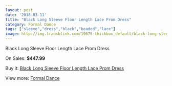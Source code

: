 ```yaml
---
layout: post
date: '2018-03-11'
title: "Black Long Sleeve Floor Length Lace Prom Dress"
category: Formal Dance
tags: ["sleeve","dress","black","beaded","lace"]
image: http://img.transblink.com/19675-thickbox_default/black-long-sleeve-floor-length-lace-prom-dress.jpg
---
```

Black Long Sleeve Floor Length Lace Prom Dress

On Sales: **$447.99**
<a href="https://www.transblink.com/en/formal-dance/6197-black-long-sleeve-floor-length-lace-prom-dress.html"><amp-img layout="responsive" width="600" height="600" src="//img.transblink.com/19675-thickbox_default/black-long-sleeve-floor-length-lace-prom-dress.jpg" alt="Black Long Sleeve Floor Length Lace Prom Dress 0" /></a>
<a href="https://www.transblink.com/en/formal-dance/6197-black-long-sleeve-floor-length-lace-prom-dress.html"><amp-img layout="responsive" width="600" height="600" src="//img.transblink.com/19677-thickbox_default/black-long-sleeve-floor-length-lace-prom-dress.jpg" alt="Black Long Sleeve Floor Length Lace Prom Dress 1" /></a>
<a href="https://www.transblink.com/en/formal-dance/6197-black-long-sleeve-floor-length-lace-prom-dress.html"><amp-img layout="responsive" width="600" height="600" src="//img.transblink.com/19676-thickbox_default/black-long-sleeve-floor-length-lace-prom-dress.jpg" alt="Black Long Sleeve Floor Length Lace Prom Dress 2" /></a>

Buy it: [Black Long Sleeve Floor Length Lace Prom Dress](https://www.transblink.com/en/formal-dance/6197-black-long-sleeve-floor-length-lace-prom-dress.html "Black Long Sleeve Floor Length Lace Prom Dress")

View more: [Formal Dance](https://www.transblink.com/en/6-formal-dance "Formal Dance")